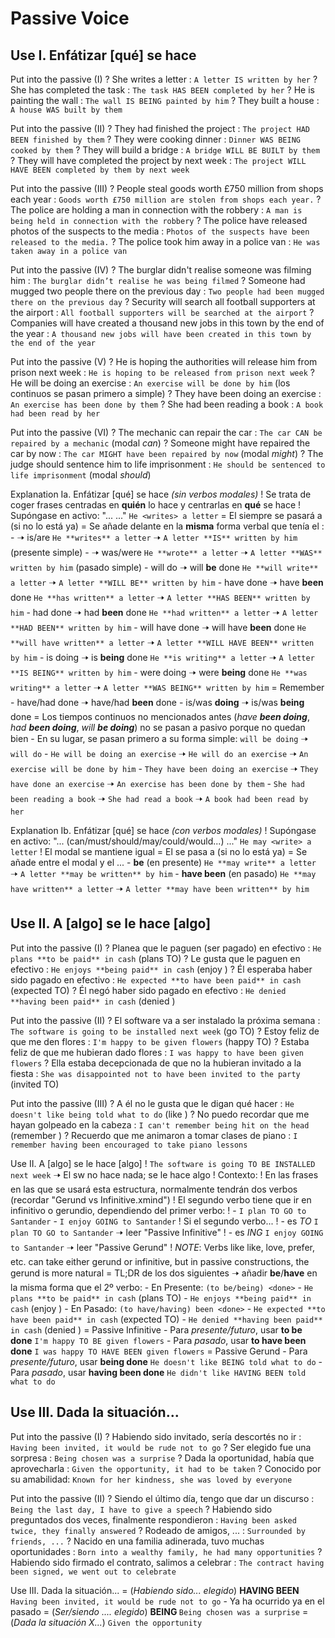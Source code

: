 # Passive Voice

## Use I. Enfátizar [qué] se hace


Put into the passive (I)
    ? She writes a letter : `A letter IS written by her`
    ? She has completed the task : `The task HAS BEEN completed by her`
    ? He is painting the wall : `The wall IS BEING painted by him`
    ? They built a house : `A house WAS built by them`

Put into the passive (II)
    ? They had finished the project : `The project HAD BEEN finished by them`
    ? They were cooking dinner : `Dinner WAS BEING cooked by them`
    ? They will build a bridge : `A bridge WILL BE BUILT by them`
    ? They will have completed the project by next week : `The project WILL HAVE BEEN completed by them by next week`

Put into the passive (III)
    ? People steal goods worth £750 million from shops each year : `Goods worth £750 million are stolen from shops each year.`
    ? The police are holding a man in connection with the robbery : `A man is being held in connection with the robbery`
    ? The police have released photos of the suspects to the media : `Photos of the suspects have been released to the media.`
    ? The police took him away in a police van : `He was taken away in a police van`

Put into the passive (IV)
    ? The burglar didn't realise someone was filming him : `The burglar didn’t realise he was being filmed`
    ? Someone had mugged two people there on the previous day : `Two people had been mugged there on the previous day`
    ? Security will search all football supporters at the airport : `All football supporters will be searched at the airport`
    ? Companies will have created a thousand new jobs in this town by the end of the year : `A thousand new jobs will have been created in this town by the end of the year`

Put into the passive (V)
    ? He is hoping the authorities will release him from prison next week : `He is hoping to be released from prison next week`
    ? He will be doing an exercise : `An exercise will be done by him` (los continuos se pasan primero a simple)
    ? They have been doing an exercise : `An exercise has been done by them`
    ? She had been reading a book : `A book had been read by her`

Put into the passive (VI)
    ? The mechanic can repair the car : `The car CAN be repaired by a mechanic` (modal _can_)
    ? Someone might have repaired the car by now : `The car MIGHT have been repaired by now` (modal _might_)
    ? The judge should sentence him to life imprisonment : `He should be sentenced to life imprisonment` (modal _should_)

Explanation Ia. Enfátizar [qué] se hace _(sin verbos modales)_
    ! Se trata de coger frases centradas en **quién** lo hace y centrarlas en **qué** se hace
    ! Supóngase en activo: "... <verb> ..." `He <writes> a letter`
    = El <verb> siempre se pasará a <done> (si no lo está ya)
    = Se añade delante <to be> en la **misma** forma verbal que tenía el <verb>:
        - <present> 🠢 is/are `He **writes** a letter` 🠢 `A letter **IS** written by him` (presente simple)
        - <past> 🠢 was/were `He **wrote** a letter` 🠢 `A letter **WAS** written by him` (pasado simple)
        - will do 🠢 will **be** done `He **will write** a letter` 🠢 `A letter **WILL BE** written by him`
        - have done 🠢  have **been** done `He **has written** a letter` 🠢 `A letter **HAS BEEN** written by him`
        - had done 🠢 had **been** done `He **had written** a letter` 🠢 `A letter **HAD BEEN** written by him`
        - will have done 🠢 will have **been** done `He **will have written** a letter` 🠢 `A letter **WILL HAVE BEEN** written by him`
        - is doing 🠢 is **being** done `He **is writing** a letter` 🠢 `A letter **IS BEING** written by him`
        - were doing 🠢 were **being** done `He **was writing** a letter` 🠢 `A letter **WAS BEING** written by him`
    = Remember
        - have/had done 🠢 have/had **been** done
        - is/was **doing** 🠢 is/was **being** done
    = Los tiempos continuos no mencionados antes (_have **been doing**_, _had **been doing**_, _will **be doing**_) no se pasan a pasivo porque no quedan bien
        - En su lugar, se pasan primero a su forma simple: `will be doing` 🠢 `will do`
        - `He will be doing an exercise` 🠢 `He will do an exercise` 🠢 `An exercise will be done by him`
        - `They have been doing an exercise` 🠢 `They have done an exercise` 🠢 `An exercise has been done by them`
        - `She had been reading a book` 🠢 `She had read a book` 🠢 `A book had been read by her`

Explanation Ib. Enfátizar [qué] se hace _(con verbos modales)_
    ! Supóngase en activo: "... (can/must/should/may/could/would...) <verb> ..." `He may <write> a letter`
    ! El modal se mantiene igual
    = El <verb> se pasa a <done> (si no lo está ya)
    = Se añade entre el modal y el <done>...
        - **be** (en presente) `He **may write** a letter` 🠢 `A letter **may be written** by him`
        - **have been** (en pasado) `He **may have written** a letter` 🠢 `A letter **may have been written** by him`


## Use II. A [algo] se le hace [algo]

Put into the passive (I)
    ? Planea que le paguen (ser pagado) en efectivo : `He plans **to be paid** in cash` (plans TO)
    ? Le gusta que le paguen en efectivo : `He enjoys **being paid** in cash` (enjoy <ing>)
    ? Él esperaba haber sido pagado en efectivo : `He expected **to have been paid** in cash` (expected TO)
    ? Él negó haber sido pagado en efectivo : `He denied **having been paid** in cash` (denied <ing>)

Put into the passive (II)
    ? El software va a ser instalado la próxima semana : `The software is going to be installed next week` (go TO)
    ? Estoy feliz de que me den flores : `I'm happy to be given flowers` (happy TO)
    ? Estaba feliz de que me hubieran dado flores : `I was happy to have been given flowers`
    ? Ella estaba decepcionada de que no la hubieran invitado a la fiesta : `She was disappointed not to have been invited to the party` (invited TO)

Put into the passive (III)
    ? A él no le gusta que le digan qué hacer : `He doesn't like being told what to do` (like <ing>)
    ? No puedo recordar que me hayan golpeado en la cabeza : `I can't remember being hit on the head` (remember <ing>)
    ? Recuerdo que me animaron a tomar clases de piano : `I remember having been encouraged to take piano lessons`

Use II. A [algo] se le hace [algo]
    ! `The software is going TO BE INSTALLED next week` 🠢 El sw no hace nada; se le hace algo
    ! Contexto:
    ! En las frases en las que se usará esta estructura, normalmente tendrán dos verbos (recordar "Gerund vs Infinitive.xmind")
    ! El segundo verbo tiene que ir en infinitivo o gerundio, dependiendo del primer verbo:
    ! - `I plan TO GO to Santander` - `I enjoy GOING to Santander`
    ! Si el segundo verbo...
    ! - es _TO <base>_ `I plan TO GO to Santander` 🠢 leer "Passive Infinitive"
    ! - es _ING_ `I enjoy GOING to Santander` 🠢 leer "Passive Gerund"
    ! _NOTE_: Verbs like like, love, prefer, etc. can take either gerund or infinitive, but in passive constructions, the gerund is more natural
    = TL;DR de los dos siguientes 🠢 añadir **be**/**have** en la misma forma que el 2º verbo:
        - En Presente: `(to be/being) <done>` - `He plans **to be paid** in cash` (plans TO) - `He enjoys **being paid** in cash` (enjoy <ing>)
        - En Pasado: `(to have/having) been <done>` - `He expected **to have been paid** in cash` (expected TO) - `He denied **having been paid** in cash` (denied <ing>)
    = Passive Infinitive
        - Para _presente/futuro_, usar **to be done** `I'm happy TO BE given flowers`
        - Para _pasado_, usar **to have been done** `I was happy TO HAVE BEEN given flowers`
    = Passive Gerund
        - Para _presente/futuro_, usar **being done** `He doesn't like BEING told what to do`
        - Para _pasado_, usar **having been done** `He didn't like HAVING BEEN told what to do`

## Use III. Dada la situación...

Put into the passive (I)
    ? Habiendo sido invitado, sería descortés no ir : `Having been invited, it would be rude not to go`
    ? Ser elegido fue una sorpresa : `Being chosen was a surprise`
    ? Dada la oportunidad, había que aprovecharla : `Given the opportunity, it had to be taken`
    ? Conocido por su amabilidad: `Known for her kindness, she was loved by everyone`

Put into the passive (II)
    ? Siendo el último día, tengo que dar un discurso : `Being the last day, I have to give a speech`
    ? Habiendo sido preguntados dos veces, finalmente respondieron : `Having been asked twice, they finally answered`
    ? Rodeado de amigos, ... : `Surrounded by friends, ...`
    ? Nacido en una familia adinerada, tuvo muchas oportunidades : `Born into a wealthy family, he had many opportunities`
    ? Habiendo sido firmado el contrato, salimos a celebrar : `The contract having been signed, we went out to celebrate`

Use III. Dada la situación...
	= (_Habiendo sido... elegido_) **HAVING BEEN <done>** `Having been invited, it would be rude not to go`
			- Ya ha ocurrido ya en el pasado
	= (_Ser/siendo .... elegido_)  **BEING <done>** `Being chosen was a surprise`
	= (_Dada la situación X..._)  **<done>** `Given the opportunity`
